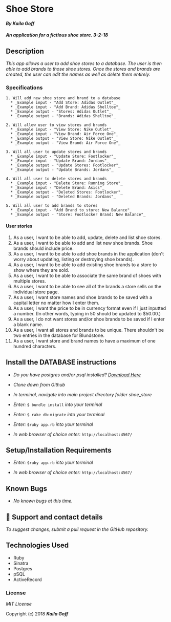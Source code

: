 # Shoe Store

#### _By Kaila Goff_

#### _An application for a fictious shoe store. 3-2-18_

## Description

_This app allows a user to add shoe stores to a database. The user is then able to add brands to those shoe stores. Once the stores and brands are created, the user can edit the names as well as delete them entirely._

### Specifications
    1. Will add new shoe store and brand to a database
      * _Example input - "Add Store: Adidas Outlet"_
      * _Example input - "Add Brand: Adidas Shelltoe"_
      * _Example output - "Stores: Adidas Outlet"_
      * _Example output - "Brands: Adidas Shelltoe"_

    2. Will allow user to view stores and brands
      * _Example input - "View Store: Nike Outlet"_
      * _Example input - "View Brand: Air Force One"_
      * _Example output - "View Store: Nike Outlet"_
      * _Example output - "View Brand: Air Force One"_

    3. Will all user to update stores and brands
      * _Example input - "Update Store: Footlocker"_
      * _Example input - "Update Brand: Jordans"_
      * _Example output - "Update Stores: Footlocker"_
      * _Example output - "Update Brands: Jordans"_

    4. Will all user to delete stores and brands
      * _Example input - "Delete Store: Running Store"_
      * _Example input - "Delete Brand: Asics"_
      * _Example output - "Deleted Stores: Footlocker"_
      * _Example output - "Deleted Brands: Jordans"_

    5. Will all user to add brands to stores
      * _Example input - "Add Brand to store: New Balance"_
      * _Example output - "Store: Footlocker Brand: New Balance"_

#### User stories

  1. As a user, I want to be able to add, update, delete and list shoe stores.
  2. As a user, I want to be able to add and list new shoe brands. Shoe brands should include price.
  3. As a user, I want to be able to add shoe brands in the application (don't worry about updating, listing or destroying shoe brands).
  4. As a user, I want to be able to add existing shoe brands to a store to show where they are sold.
  5. As a user, I want to be able to associate the same brand of shoes with multiple stores.
  6. As a user, I want to be able to see all of the brands a store sells on the individual store page.
  7. As a user, I want store names and shoe brands to be saved with a capital letter no matter how I enter them.
  8. As a user, I want the price to be in currency format even if I just inputted a number. (In other words, typing in 50 should be updated to $50.00.)
  9. As a user, I do not want stores and/or shoe brands to be saved if I enter a blank name.
  10. As a user, I want all stores and brands to be unique. There shouldn't be two entries in the database for Blundstone.
  11. As a user, I want store and brand names to have a maximum of one hundred characters.


## Install the DATABASE instructions

* _Do you have postgres and/or psql installed? [Download Here](https://www.postgresql.org/download/)_

* _Clone down from Github_

* _In terminal, navigate into main project directory folder shoe_store_

* _Enter:_ ``` $ bundle install ``` _into your terminal_

* _Enter:_ ``` $ rake db:migrate ``` _into your terminal_

* _Enter:_ ```$ruby app.rb``` _into your terminal_

* _In web browser of choice enter:_ ```http://localhost:4567/```


## Setup/Installation Requirements

* _Enter:_ ```$ruby app.rb``` _into your terminal_

* _In web browser of choice enter:_ ```http://localhost:4567/```


## Known Bugs

  * _No known bugs at this time._

## 📧 Support and contact details

  _To suggest changes, submit a pull request in the GitHub repository._

## Technologies Used

  * Ruby
  * Sinatra
  * Postgres
  * pSQL
  * ActiveRecord

### License

  *MIT License*

Copyright (c) 2018 **_Kaila Goff_**
